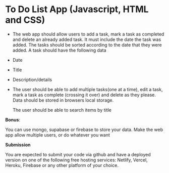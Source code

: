 # To Do List App (Javascript, HTML and CSS)

- The web app should allow users to add a task, mark a task as completed and delete an already added task. It must include the date the task was added. The tasks should be sorted according to the date that they were added. A task should have the following data
- Date
- Title
- Description/details
- The user should be able to add multiple tasks(one at a time), edit a task, mark a task as complete (crossing it over) and delete as they please. Data should be stored in browsers local storage.
    
    The user should be able to search items by title
    

**Bonus**: 

You can use mongo, supabase or firebase to store your data. Make the web app allow multiple users, or do whatever you want

**Submission**

You are expected to submit your code via github and have a deployed version on one of the following free hosting services: Netlify, Vercel, Heroku, Firebase or any other platform of your choice.

